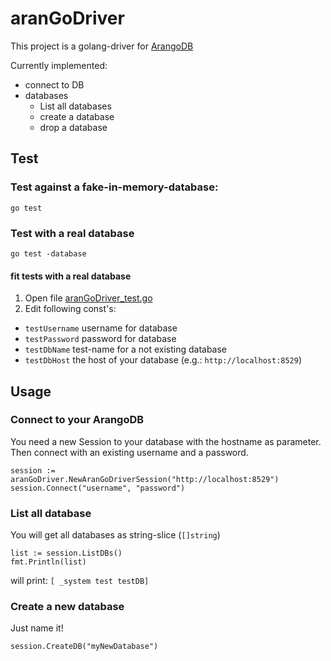 # aranGoDriver

This project is a golang-driver for [ArangoDB](https://www.arangodb.com/)

Currently implemented:
* connect to DB
* databases
  * List all databases
  * create a database
  * drop a database

## Test

### Test against a fake-in-memory-database:
```
go test
```

### Test with a real database
```
go test -database
```

#### fit tests with a real database

1. Open file [aranGoDriver_test.go](https://github.com/TobiEiss/aranGoDriver/blob/master/aranGoDriver_test.go)
2. Edit following const's:
  * `testUsername` username for database
  * `testPassword` password for database
  * `testDbName` test-name for a not existing database
  * `testDbHost` the host of your database (e.g.: `http://localhost:8529`)

## Usage

### Connect to your ArangoDB

You need a new Session to your database with the hostname as parameter. Then connect with an existing username and a password.
```
session := aranGoDriver.NewAranGoDriverSession("http://localhost:8529")
session.Connect("username", "password")
```

### List all database
You will get all databases as string-slice (`[]string`)
```
list := session.ListDBs()
fmt.Println(list)
```

will print:
`[ _system test testDB]`

### Create a new database
Just name it!
```
session.CreateDB("myNewDatabase")
```
